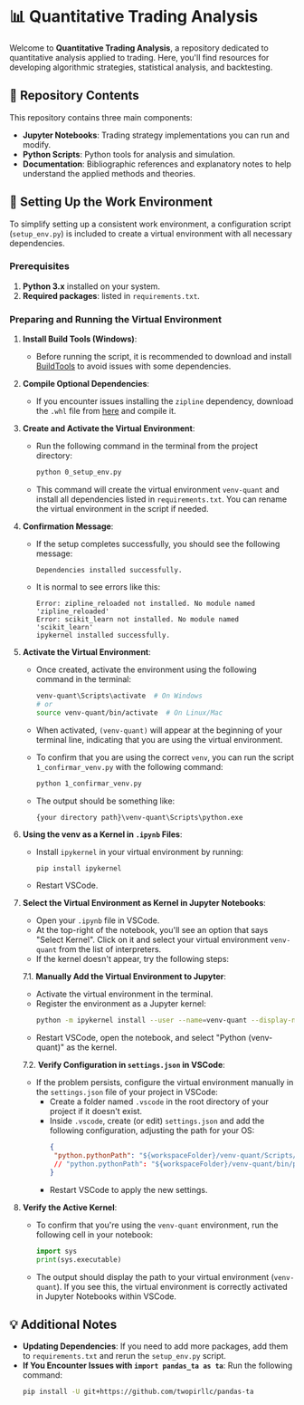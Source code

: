 # 📊 Quantitative Trading Analysis

Welcome to **Quantitative Trading Analysis**, a repository dedicated to quantitative analysis applied to trading. Here, you'll find resources for developing algorithmic strategies, statistical analysis, and backtesting.

## 📁 Repository Contents

This repository contains three main components:

- **Jupyter Notebooks**: Trading strategy implementations you can run and modify.
- **Python Scripts**: Python tools for analysis and simulation.
- **Documentation**: Bibliographic references and explanatory notes to help understand the applied methods and theories.

## 🚀 Setting Up the Work Environment

To simplify setting up a consistent work environment, a configuration script (`setup_env.py`) is included to create a virtual environment with all necessary dependencies.

### Prerequisites

1. **Python 3.x** installed on your system.
2. **Required packages**: listed in `requirements.txt`.

### Preparing and Running the Virtual Environment

1. **Install Build Tools (Windows)**:
   - Before running the script, it is recommended to download and install [BuildTools](https://visualstudio.microsoft.com/visual-cpp-build-tools/) to avoid issues with some dependencies.

2. **Compile Optional Dependencies**:
   - If you encounter issues installing the `zipline` dependency, download the `.whl` file from [here](https://github.com/cgohlke/talib-build) and compile it.

3. **Create and Activate the Virtual Environment**:
   - Run the following command in the terminal from the project directory:

     ```bash
     python 0_setup_env.py
     ```

   - This command will create the virtual environment `venv-quant` and install all dependencies listed in `requirements.txt`. You can rename the virtual environment in the script if needed.

4. **Confirmation Message**:
   - If the setup completes successfully, you should see the following message:
     ```
     Dependencies installed successfully.
     ```
   - It is normal to see errors like this:
     ```
     Error: zipline_reloaded not installed. No module named 'zipline_reloaded'
     Error: scikit_learn not installed. No module named 'scikit_learn'
     ipykernel installed successfully.
     ```

5. **Activate the Virtual Environment**:
   - Once created, activate the environment using the following command in the terminal:

     ```bash
     venv-quant\Scripts\activate  # On Windows
     # or
     source venv-quant/bin/activate  # On Linux/Mac
     ```

   - When activated, `(venv-quant)` will appear at the beginning of your terminal line, indicating that you are using the virtual environment.
   - To confirm that you are using the correct `venv`, you can run the script `1_confirmar_venv.py` with the following command:
     ```bash
     python 1_confirmar_venv.py
     ```
   - The output should be something like:
     ```
     {your directory path}\venv-quant\Scripts\python.exe
     ```

6. **Using the venv as a Kernel in `.ipynb` Files**:
   - Install `ipykernel` in your virtual environment by running:
     ```bash
     pip install ipykernel
     ```
   - Restart VSCode.

7. **Select the Virtual Environment as Kernel in Jupyter Notebooks**:
   - Open your `.ipynb` file in VSCode.
   - At the top-right of the notebook, you'll see an option that says "Select Kernel". Click on it and select your virtual environment `venv-quant` from the list of interpreters.
   - If the kernel doesn't appear, try the following steps:

   7.1. **Manually Add the Virtual Environment to Jupyter**:
      - Activate the virtual environment in the terminal.
      - Register the environment as a Jupyter kernel:
        ```bash
        python -m ipykernel install --user --name=venv-quant --display-name "Python (venv-quant)"
        ```
      - Restart VSCode, open the notebook, and select "Python (venv-quant)" as the kernel.

   7.2. **Verify Configuration in `settings.json` in VSCode**:
      - If the problem persists, configure the virtual environment manually in the `settings.json` file of your project in VSCode:
        - Create a folder named `.vscode` in the root directory of your project if it doesn't exist.
        - Inside `.vscode`, create (or edit) `settings.json` and add the following configuration, adjusting the path for your OS:
          ```json
          {
           "python.pythonPath": "${workspaceFolder}/venv-quant/Scripts/python"  // For Windows
           // "python.pythonPath": "${workspaceFolder}/venv-quant/bin/python"  // For Linux/macOS
          }
          ```
        - Restart VSCode to apply the new settings.

8. **Verify the Active Kernel**:
   - To confirm that you're using the `venv-quant` environment, run the following cell in your notebook:
     ```python
     import sys
     print(sys.executable)
     ```
   - The output should display the path to your virtual environment (`venv-quant`). If you see this, the virtual environment is correctly activated in Jupyter Notebooks within VSCode.

## 💡 Additional Notes

- **Updating Dependencies**: If you need to add more packages, add them to `requirements.txt` and rerun the `setup_env.py` script.
- **If You Encounter Issues with `import pandas_ta as ta`**:
  Run the following command:
  ```bash
  pip install -U git+https://github.com/twopirllc/pandas-ta
